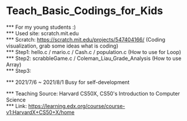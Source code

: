 # Teach_Basic_Codings_for_Kids
*** For my young students :) <br/>
*** Used site: scratch.mit.edu <br/>
*** Scratch: https://scratch.mit.edu/projects/547404166/ (Coding visualization, grab some ideas what is coding) <br/>
*** Step1: hello.c / mario.c / Cash.c / population.c (How to use for Loop) <br/>
*** Step2: scrabbleGame.c / Coleman_Liau_Grade_Analysis (How to use Array) <br/>
*** Step3: <br/>


*** 2021/7/6 ~ 2021/8/1 Busy for self-development

*** Teaching Source: Harvard CS50X, CS50's Introduction to Computer Science <br/>
*** Link: https://learning.edx.org/course/course-v1:HarvardX+CS50+X/home <br/>
